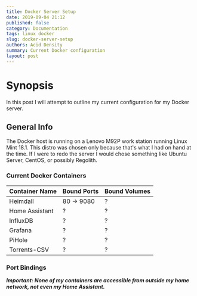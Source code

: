 ```yaml
---
title: Docker Server Setup
date: 2019-09-04 21:12
published: false
category: Documentation
tags: linux docker
slug: docker-server-setup
authors: Acid Density
summary: Current Docker configuration
layout: post
---
```



# Synopsis #
In this post I will attempt to outline my current configuration for my Docker server.



## General Info ##
The Docker host is running on a Lenovo M92P work station running Linux Mint 18.1. This distro was chosen only because that's what I had on hand at the time.
If I were to redo the server I would chose something like Ubuntu Server, CentOS, or possibly Regolith.



### Current Docker Containers ###
| Container Name | Bound Ports | Bound Volumes | 
| -------------- | ----------- | ------------- | 
| Heimdall       | 80 -> 9080  |       ?       | 
| Home Assistant |     ?       |       ?       | 
| InfluxDB       |     ?       |       ?       | 
| Grafana        |     ?       |       ?       | 
| PiHole         |     ?       |       ?       | 
| Torrents-CSV   |     ?       |       ?       | 



### Port Bindings ###
***Important: None of my containers are accessible from outside my home network, not even my Home Assistant.***


